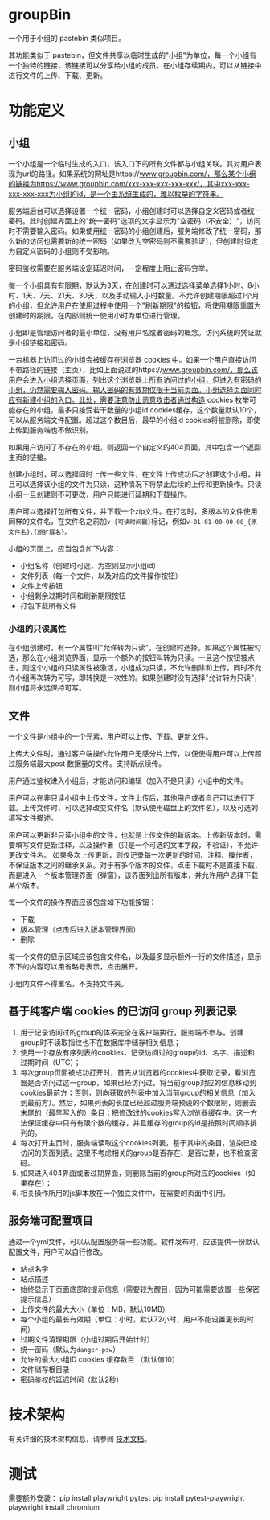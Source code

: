 # groupBin

一个用于小组的 pastebin 类似项目。

其功能类似于 pastebin，但文件共享以临时生成的"小组"为单位，每一个小组有一个独特的链接，该链接可以分享给小组的成员。在小组存续期内，可以从链接中进行文件的上传、下载、更新。

# 功能定义

## 小组

一个小组是一个临时生成的入口，该入口下的所有文件都与小组关联。其对用户表现为url的路径。如果系统的网址是https://www.groupbin.com/，那么某个小组的链接为https://www.groupbin.com/xxx-xxx-xxx-xxx-xxx/，其中xxx-xxx-xxx-xxx-xxx为小组的id，是一个由系统生成的，难以枚举的字符串。

服务端后台可以选择设置一个统一密码，小组创建时可以选择自定义密码或者统一密码。此时创建界面上的"统一密码"选项的文字显示为"空密码（不安全）"，访问时不需要输入密码。如果使用统一密码的小组创建后，服务端修改了统一密码，那么新的访问也需要新的统一密码（如果改为空密码则不需要验证），但创建时设定为自定义密码的小组则不受影响。

密码鉴权需要在服务端设定延迟时间，一定程度上阻止密码穷举。

每一个小组具有有限期，默认为3天，在创建时可以通过选择菜单选择1小时、8小时、1天、7天、21天、30天，以及手动输入小时数量。不允许创建期限超过1个月的小组，但允许用户在使用过程中使用一个"刷新期限"的按钮，将使用期限重置为创建时的期限。在内部则统一使用小时为单位进行管理。

小组即是管理访问者的最小单位，没有用户名或者密码的概念。访问系统的凭证就是小组链接和密码。

一台机器上访问过的小组会被缓存在浏览器 cookies 中。如果一个用户直接访问不带路径的链接（主页），比如上面说过的https://www.groupbin.com/，那么该用户会进入小组选择页面，列出这个浏览器上所有访问过的小组，但进入有密码的小组，仍然需要输入密码。输入密码的有效期仅限于当前页面。小组选择页面同时应有新建小组的入口。此处，需要注意防止恶意攻击者通过构造 cookies 枚举可能存在的小组，最多只接受若干数量的小组id cookies缓存，这个数量默认10个，可以从服务端文件配置。超过这个数目后，最早的小组id cookies将被删除，即使上传到服务端也不做识别。

如果用户访问了不存在的小组，则返回一个自定义的404页面，其中包含一个返回主页的链接。

创建小组时，可以选择同时上传一些文件，在文件上传成功后才创建这个小组，并且可以选择该小组的文件为只读，这种情况下将禁止后续的上传和更新操作。只读小组一旦创建则不可更改，用户只能进行延期和下载操作。

用户可以选择打包所有文件，并下载一个zip文件。在打包时，多版本的文件使用同样的文件名，在文件名之前加`v-{可读时间戳}`标记，例如`v-01-01-00-00-00_{原文件名}.{原扩展名}`。

小组的页面上，应当包含如下内容：

+ 小组名称（创建时可选，为空则显示小组id）
+ 文件列表（每一个文件，以及对应的文件操作按钮）
+ 文件上传按钮
+ 小组剩余过期时间和刷新期限按钮
+ 打包下载所有文件

### 小组的只读属性

在小组创建时，有一个属性叫"允许转为只读"，在创建时选择。如果这个属性被勾选，那么在小组浏览界面，显示一个额外的按钮叫转为只读。一旦这个按钮被点击，则这个小组的只读属性被激活，小组成为只读，不允许删除和上传，同时不允许小组再次转为可写，即转换是一次性的。如果创建时没有选择"允许转为只读"，则小组将永远保持可写。

## 文件

一个文件是小组中的一个元素，用户可以上传、下载、更新文件。

上传大文件时，通过客户端操作允许用户无感分片上传，以便使得用户可以上传超过服务端最大post 数据量的文件。支持断点续传。

用户通过鉴权进入小组后，才能访问和编辑（加入不是只读）小组中的文件。

用户可以在非只读小组中上传文件，文件上传后，其他用户或者自己可以进行下载。上传文件时，可以选择改变文件名（默认使用磁盘上的文件名），以及可选的填写文件描述。

用户可以更新非只读小组中的文件，也就是上传文件的新版本。上传新版本时，需要填写文件更新注释，以及操作者（只是一个可选的文本字段，不验证），不允许更改文件名。
如果多次上传更新，则仅记录每一次更新的时间、注释、操作者，不保证版本之间的继承关系。对于有多个版本的文件，点击下载时不是直接下载，而是进入一个版本管理界面（弹窗），该界面列出所有版本，并允许用户选择下载某个版本。

每一个文件的操作界面应该包含如下功能按钮：
+ 下载
+ 版本管理（点击后进入版本管理界面）
+ 删除

每一个文件的显示区域应该包含文件名，以及最多显示额外一行的文件描述，显示不下的内容可以用省略号表示，点击展开。

小组内文件不得重名，不支持文件夹。

## 基于纯客户端 cookies 的已访问 group 列表记录

1. 用于记录访问过的group的体系完全在客户端执行，服务端不参与。创建group时不读取指纹也不在数据库中储存相关信息；
2. 使用一个存放有序列表的cookies，记录访问过的group的id、名字、描述和过期时间（UTC）；
3. 每次group页面被成功打开时，首先从浏览器的cookies中获取记录，看浏览器是否访问过这一group，如果已经访问过，将当前group对应的信息移动到cookies最前方；否则，则向获取的列表中加入当前group的相关信息（加入到最前方）。然后，如果列表的长度已经超过服务端预设的个数限制，则删去末尾的（最早写入的）条目；把修改过的cookies写入浏览器缓存中。这一方法保证缓存中只有有限个数的缓存，并且缓存的group的id是按照时间顺序排列的。
4. 每次打开主页时，服务端读取这个cookies列表，基于其中的条目，渲染已经访问的页面列表。这里不考虑相关的group是否存在、是否过期，也不检查密码。
5. 如果进入404界面或者过期界面，则删除当前的group所对应的cookies（如果存在）；
6. 相关操作所用的js脚本放在一个独立文件中，在需要的页面中引用。

## 服务端可配置项目

通过一个yml文件，可以从配置服务端一些功能。软件发布时，应该提供一份默认配置文件，用户可以自行修改。

+ 站点名字
+ 站点描述
+ 始终显示于页面底部的提示信息（需要较为醒目，因为可能需要放置一些保密提示信息）
+ 上传文件的最大大小（单位：MB，默认10MB）
+ 每个小组的最长有效期（单位：小时，默认72小时，用户不能设置更长的时间）
+ 过期文件清理期限（小组过期后开始计时）
+ 统一密码（默认为`danger-psw`）
+ 允许的最大小组ID cookies 缓存数目 （默认值10）
+ 文件储存根目录
+ 密码鉴权的延迟时间（默认2秒）

# 技术架构

有关详细的技术架构信息，请参阅 [技术文档](ReadMe_tech.md)。

# 测试

需要额外安装：
pip install playwright pytest
pip install pytest-playwright
playwright install chromium